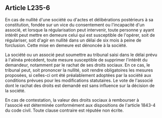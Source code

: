 Article L235-6
----
En cas de nullité d'une société ou d'actes et délibérations postérieurs à sa
constitution, fondée sur un vice du consentement ou l'incapacité d'un associé,
et lorsque la régularisation peut intervenir, toute personne y ayant intérêt
peut mettre en demeure celui qui est susceptible de l'opérer, soit de
régulariser, soit d'agir en nullité dans un délai de six mois à peine de
forclusion. Cette mise en demeure est dénoncée à la société.

La société ou un associé peut soumettre au tribunal saisi dans le délai prévu à
l'alinéa précédent, toute mesure susceptible de supprimer l'intérêt du
demandeur, notamment par le rachat de ses droits sociaux. En ce cas, le tribunal
peut, soit prononcer la nullité, soit rendre obligatoires les mesures proposées,
si celles-ci ont été préalablement adoptées par la société aux conditions
prévues pour les modifications statutaires. Le vote de l'associé dont le rachat
des droits est demandé est sans influence sur la décision de la société.

En cas de contestation, la valeur des droits sociaux à rembourser à l'associé
est déterminée conformément aux dispositions de l'article 1843-4 du code civil.
Toute clause contraire est réputée non écrite.
